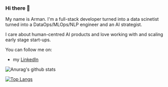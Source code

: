 ### Hi there 👋

My name is Arman.
I'm a full-stack developer turned into a data scinetist turned into a DataOps/MLOps/NLP engineer and an AI strategist. 

I care about human-centred AI products and love working with and scaling early stage start-ups.

You can follow me on:

- my [LinkedIn](https://www.linkedin.com/in/armandidandeh/)


![Anurag's github stats](https://github-readme-stats.vercel.app/api?username=armandidandeh&show_icons=true&theme=dracula)

[![Top Langs](https://github-readme-stats.vercel.app/api/top-langs/?username=armandidandeh&hide=html&layout=compact&theme=dracula)](https://github.com/armandidandeh/github-readme-stats)
